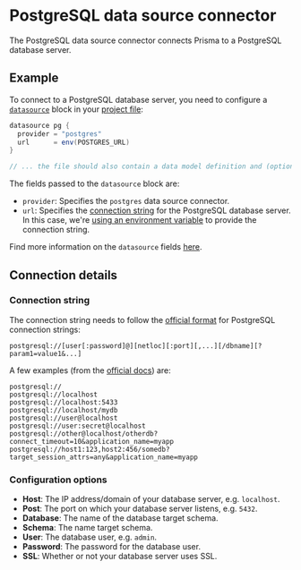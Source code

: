 # PostgreSQL data source connector

The PostgreSQL data source connector connects Prisma to a PostgreSQL database server.

## Example

To connect to a PostgreSQL database server, you need to configure a [`datasource`]() block in your [project file]():

```groovy
datasource pg {
  provider = "postgres"
  url      = env(POSTGRES_URL)
}

// ... the file should also contain a data model definition and (optionally) generators
```

The fields passed to the `datasource` block are:

- `provider`: Specifies the `postgres` data source connector.
- `url`: Specifies the [connection string](#connection-string) for the PostgreSQL database server. In this case, we're [using an environment variable]() to provide the connection string.

Find more information on the `datasource` fields [here]().

## Connection details

### Connection string

The connection string needs to follow the [official format](https://www.postgresql.org/docs/10/libpq-connect.html#id-1.7.3.8.3.6) for PostgreSQL connection strings:

```
postgresql://[user[:password]@][netloc][:port][,...][/dbname][?param1=value1&...]
```

A few examples (from the [official docs](ttps://www.postgresql.org/docs/10/libpq-connect.html)) are:

```
postgresql://
postgresql://localhost
postgresql://localhost:5433
postgresql://localhost/mydb
postgresql://user@localhost
postgresql://user:secret@localhost
postgresql://other@localhost/otherdb?connect_timeout=10&application_name=myapp
postgresql://host1:123,host2:456/somedb?target_session_attrs=any&application_name=myapp
```

### Configuration options

- **Host**: The IP address/domain of your database server, e.g. `localhost`.
- **Post**: The port on which your database server listens, e.g. `5432`.
- **Database**: The name of the database target schema. 
- **Schema**: The name target schema. 
- **User**: The database user, e.g. `admin`.
- **Password**: The password for the database user.
- **SSL**: Whether or not your database server uses SSL.